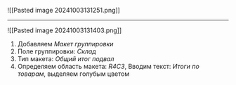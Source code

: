 ![[Pasted image 20241003131251.png]]

---

![[Pasted image 20241003131403.png]]
1. Добавляем *Макет группировки*
2. Поле группировки: *Склад*
3. Тип макета: *Общий итог подвал*
4. Определяем область макета: *R4C3*, Вводим текст: *Итоги по товарам*, выделяем голубым цветом
